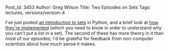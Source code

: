 Post_Id: 3453
Author: Greg Wilson
Title: Two Episodes on Sets
Tags: lectures, versions/version-4

<p>I've just posted <a href="/4_0/setdict/intro.html">an introduction to sets</a> in Python, and a brief look at <a href="/4_0/setdict/storage.html">how they're implemented</a> (which you need to know in order to understand why you can't put a list in a set). The second of these has more theory in it than most of our episodes; I'd be grateful for feedback from non-computer scientists about how much sense it makes.</p>
